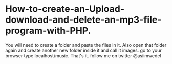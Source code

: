# How-to-create-an-Upload-download-and-delete-an-mp3-file-program-with-PHP.
You will need to create a folder and paste the files in it.
Also open that folder again and create another new folder inside it and call it images.
go to your browser type localhost/music.
That's it.
follow me on twitter @asiimwedel
